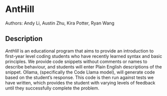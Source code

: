 # AntHill

Authors: Andy Li, Austin Zhu, Kira Potter, Ryan Wang


## Description

_AntHill_ is an educational program that aims to provide an introduction to first-year level coding students who have recently learned syntax and basic principles. We provide code snippets without comments or names to describe behaviour, and students will enter Plain English descriptions of the snippet. Ollama, (specifically the Code Llama model), will generate code based on the student’s response. This code is then run against tests we have written, which provides the student with varying levels of feedback until they successfully complete the problem.
